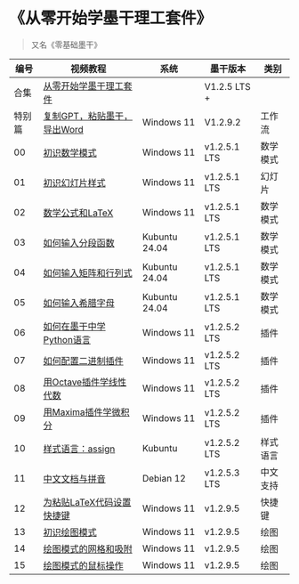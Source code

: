 # 《从零开始学墨干理工套件》
> 又名《零基础墨干》

| 编号  | 视频教程  | 系统            | 墨干版本         | 类别   |
| --- | -------------------------------------------------------------------------------------------------------------------------------------------------- | ------------- | ------------ | ---- |
| 合集  | [从零开始学墨干理工套件](https://space.bilibili.com/28058658/lists/2559438?type=season)                                                                       |               | V1.2.5 LTS + |      |
| 特别篇 | [复制GPT，粘贴墨干，导出Word](https://www.bilibili.com/video/BV18BxpeiEJB/)                                                                                  | Windows 11    | V1.2.9.2     | 工作流  |
| 00  | [初识数学模式](https://www.bilibili.com/video/BV1Dx4y1U7zS/) | Windows 11    | v1.2.5.1 LTS | 数学模式 |
| 01  | [初识幻灯片样式](https://www.bilibili.com/video/BV1w6421c7K6/)   | Windows 11    | v1.2.5.1 LTS | 幻灯片  |
| 02  | [数学公式和LaTeX](https://www.bilibili.com/video/BV1Px421X7vL/)  | Windows 11    | v1.2.5.1 LTS | 数学模式 |
| 03  | [如何输入分段函数](https://www.bilibili.com/video/BV1e1421D7PP/)  | Kubuntu 24.04 | v1.2.5.1 LTS | 数学模式 |
| 04  | [如何输入矩阵和行列式](https://www.bilibili.com/video/BV1Dm41167CM/)  | Kubuntu 24.04 | v1.2.5.1 LTS | 数学模式 |
| 05  | [如何输入希腊字母](https://www.bilibili.com/video/BV1jz421o7mB/)   | Kubuntu 24.04 | v1.2.5.1 LTS | 数学模式 |
| 06  | [如何在墨干中学Python语言](https://www.bilibili.com/video/BV1hm421771h/)   | Windows 11    | v1.2.5.2 LTS | 插件   |
| 07  | [如何配置二进制插件](https://www.bilibili.com/video/BV1JK421a7Dx/)    | Windows 11    | v1.2.5.2 LTS | 插件   |
| 08  | [用Octave插件学线性代数](https://www.bilibili.com/video/BV1gK421a7CK/)    | Windows 11    | v1.2.5.2 LTS | 插件   |
| 09  | [用Maxima插件学微积分](https://www.bilibili.com/video/BV1JJ4m1V7Mq/)     | Windows 11    | v1.2.5.2 LTS | 插件   |
| 10  | [样式语言：assign](https://www.bilibili.com/video/BV1L1421m77k/)      | Kubuntu       | v1.2.5.2 LTS | 样式语言 |
| 11  | [中文文档与拼音](https://www.bilibili.com/video/BV14F4m1w7Q3/)        | Debian 12     | v1.2.5.3 LTS | 中文支持 |
| 12  | [为粘贴LaTeX代码设置快捷键](https://www.bilibili.com/video/BV1bwmMYhEr5/)      | Windows 11    | v1.2.9.5     | 快捷键  |
| 13  | [初识绘图模式](https://www.bilibili.com/video/BV1fACUY7ESw/?spm_id_from=333.1387.collection.video_card.click&vd_source=8bff7cdac17c4bc79b5b5163a742ba14) | Windows 11    | v1.2.9.5     | 绘图   |
| 14  | [绘图模式的网格和吸附](https://www.bilibili.com/video/BV1K7yxYYEu1/)     | Windows 11    | v1.2.9.5     | 绘图   |
| 15  | [绘图模式的鼠标操作](https://www.bilibili.com/video/BV1G81cYGEg6/)   | Windows 11    | v1.2.9.5     | 绘图   |
